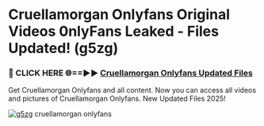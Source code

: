 # Cruellamorgan Onlyfans Original Videos 0nlyFans Leaked - Files Updated! (g5zg)

<h3>🔴 CLICK HERE 🌐==►► <a href="https://tinyurl.com/2jnfzry5" rel="nofollow">Cruellamorgan Onlyfans Updated Files</a></h3>

Get Cruellamorgan Onlyfans and all content. Now you can access all videos and pictures of Cruellamorgan Onlyfans. New Updated Files 2025!

[![g5zg](https://i.imgur.com/GyGTBgg.gif)](https://tinyurl.com/2jnfzry5)
cruellamorgan onlyfans